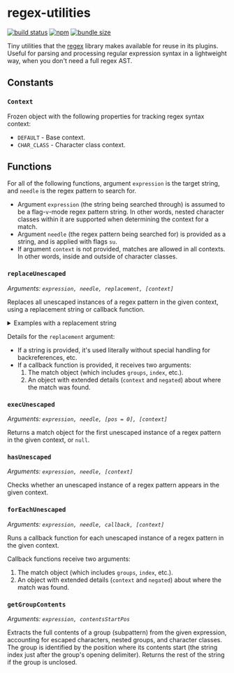 # regex-utilities

[![build status](https://github.com/slevithan/regex-utilities/workflows/CI/badge.svg)](https://github.com/slevithan/regex-utilities/actions)
[![npm](https://img.shields.io/npm/v/regex-utilities)](https://www.npmjs.com/package/regex-utilities)
[![bundle size](https://deno.bundlejs.com/badge?q=regex-utilities&treeshake=[*])](https://bundlejs.com/?q=regex-utilities&treeshake=[*])

Tiny utilities that the [regex](https://github.com/slevithan/regex) library makes available for reuse in its plugins. Useful for parsing and processing regular expression syntax in a lightweight way, when you don't need a full regex AST.

## Constants

### `Context`

Frozen object with the following properties for tracking regex syntax context:

- `DEFAULT` - Base context.
- `CHAR_CLASS` - Character class context.

## Functions

For all of the following functions, argument `expression` is the target string, and `needle` is the regex pattern to search for.

- Argument `expression` (the string being searched through) is assumed to be a flag-`v`-mode regex pattern string. In other words, nested character classes within it are supported when determining the context for a match.
- Argument `needle` (the regex pattern being searched for) is provided as a string, and is applied with flags `su`.
- If argument `context` is not provided, matches are allowed in all contexts. In other words, inside and outside of character classes.

### `replaceUnescaped`

*Arguments: `expression, needle, replacement, [context]`*

Replaces all unescaped instances of a regex pattern in the given context, using a replacement string or callback function.

<details>
  <summary>Examples with a replacement string</summary>

```js
const str = '.\\.\\\\.[[\\.].].';
replaceUnescaped(str, '\\.', '@');
// → '@\\.\\\\@[[\\.]@]@'
replaceUnescaped(str, '\\.', '@', Context.DEFAULT);
// → '@\\.\\\\@[[\\.].]@'
replaceUnescaped(str, '\\.', '@', Context.CHAR_CLASS);
// → '.\\.\\\\.[[\\.]@].'
```
</details>

Details for the `replacement` argument:

- If a string is provided, it's used literally without special handling for backreferences, etc.
- If a callback function is provided, it receives two arguments:
  1. The match object (which includes `groups`, `index`, etc.).
  2. An object with extended details (`context` and `negated`) about where the match was found.

### `execUnescaped`

*Arguments: `expression, needle, [pos = 0], [context]`*

Returns a match object for the first unescaped instance of a regex pattern in the given context, or `null`.

### `hasUnescaped`

*Arguments: `expression, needle, [context]`*

Checks whether an unescaped instance of a regex pattern appears in the given context.

### `forEachUnescaped`

*Arguments: `expression, needle, callback, [context]`*

Runs a callback function for each unescaped instance of a regex pattern in the given context.

Callback functions receive two arguments:

1. The match object (which includes `groups`, `index`, etc.).
2. An object with extended details (`context` and `negated`) about where the match was found.

### `getGroupContents`

*Arguments: `expression, contentsStartPos`*

Extracts the full contents of a group (subpattern) from the given expression, accounting for escaped characters, nested groups, and character classes. The group is identified by the position where its contents start (the string index just after the group's opening delimiter). Returns the rest of the string if the group is unclosed.
